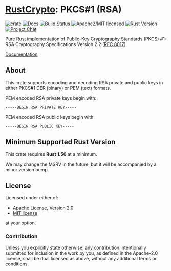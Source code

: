 # [RustCrypto]: PKCS#1 (RSA)

[![crate][crate-image]][crate-link]
[![Docs][docs-image]][docs-link]
[![Build Status][build-image]][build-link]
![Apache2/MIT licensed][license-image]
![Rust Version][rustc-image]
[![Project Chat][chat-image]][chat-link]

Pure Rust implementation of Public-Key Cryptography Standards (PKCS) #1:
RSA Cryptography Specifications Version 2.2 ([RFC 8017]).

[Documentation][docs-link]

## About

This crate supports encoding and decoding RSA private and public keys
in either PKCS#1 DER (binary) or PEM (text) formats.

PEM encoded RSA private keys begin with:

```
-----BEGIN RSA PRIVATE KEY-----
```

PEM encoded RSA public keys begin with:

```
-----BEGIN RSA PUBLIC KEY-----
```

## Minimum Supported Rust Version

This crate requires **Rust 1.56** at a minimum.

We may change the MSRV in the future, but it will be accompanied by a minor
version bump.

## License

Licensed under either of:

 * [Apache License, Version 2.0](http://www.apache.org/licenses/LICENSE-2.0)
 * [MIT license](http://opensource.org/licenses/MIT)

at your option.

### Contribution

Unless you explicitly state otherwise, any contribution intentionally submitted
for inclusion in the work by you, as defined in the Apache-2.0 license, shall be
dual licensed as above, without any additional terms or conditions.

[//]: # (badges)

[crate-image]: https://img.shields.io/crates/v/pkcs1.svg
[crate-link]: https://crates.io/crates/pkcs1
[docs-image]: https://docs.rs/pkcs1/badge.svg
[docs-link]: https://docs.rs/pkcs1/
[license-image]: https://img.shields.io/badge/license-Apache2.0/MIT-blue.svg
[rustc-image]: https://img.shields.io/badge/rustc-1.56+-blue.svg
[chat-image]: https://img.shields.io/badge/zulip-join_chat-blue.svg
[chat-link]: https://rustcrypto.zulipchat.com/#narrow/stream/300570-formats
[build-image]: https://github.com/RustCrypto/formats/workflows/pkcs1/badge.svg?branch=master&event=push
[build-link]: https://github.com/RustCrypto/formats/actions

[//]: # (links)

[RustCrypto]: https://github.com/rustcrypto
[RFC 8017]: https://datatracker.ietf.org/doc/html/rfc8017
